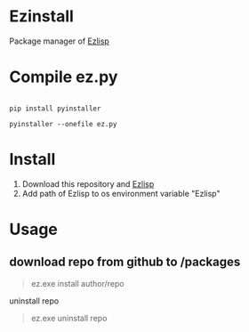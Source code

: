 # Ezinstall
Package manager of [Ezlisp](https://github.com/chenbotao828/Ezlisp)

# Compile ez.py

```

pip install pyinstaller 

pyinstaller --onefile ez.py

```
# Install

1. Download this repository and [Ezlisp](https://github.com/chenbotao828/Ezlisp)
2. Add path of Ezlisp to os environment variable "Ezlisp" 

# Usage

## download repo from github to /packages

> ez.exe install author/repo 

uninstall repo

> ez.exe uninstall repo
